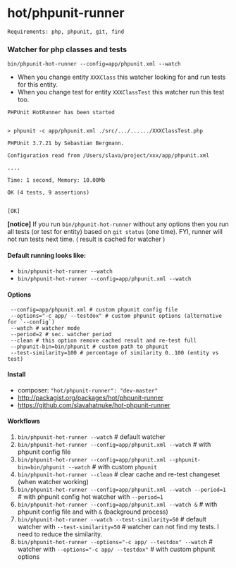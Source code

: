 hot/phpunit-runner
==================

`Requirements: php, phpunit, git, find`

### Watcher for php classes and tests

`bin/phpunit-hot-runner --config=app/phpunit.xml --watch`

* When you change entity `XXXClass` this watcher looking for and run tests for this entity.
* When you change test for entity `XXXClassTest` this watcher run this test too.

```
PHPUnit HotRunner has been started


> phpunit -c app/phpunit.xml ./src/.../....../XXXClassTest.php

PHPUnit 3.7.21 by Sebastian Bergmann.

Configuration read from /Users/slava/project/xxx/app/phpunit.xml

....

Time: 1 second, Memory: 10.00Mb

OK (4 tests, 9 assertions)


[OK]

```


**[notice]** If you run `bin/phpunit-hot-runner` without any options then you 
run all tests (or test for entity) based on `git status` (one time).
FYI, runner will not run tests next time. ( result is cached for watcher )


#### Default running looks like: 

* `bin/phpunit-hot-runner --watch` 
* `bin/phpunit-hot-runner --config=app/phpunit.xml --watch` 

#### Options
```
 --config=app/phpunit.xml # custom phpunit config file
 --options="-c app/ --testdox" # custom phpunit options (alternative for `--config`)
 --watch # watcher mode
 --period=2 # sec. watcher period
 --clean # this option remove cached result and re-test full 
 --phpunit-bin=bin/phpunit # custom path to phpunit
 --test-similarity=100 # percentage of similarity 0..100 (entity vs test)
```

#### Install

* composer: `"hot/phpunit-runner": "dev-master"`
* http://packagist.org/packages/hot/phpunit-runner
* https://github.com/slavahatnuke/hot-phpunit-runner

#### Workflows

1. `bin/phpunit-hot-runner --watch` # default watcher
2. `bin/phpunit-hot-runner --config=app/phpunit.xml --watch` # with phpunit config file
3. `bin/phpunit-hot-runner --config=app/phpunit.xml --phpunit-bin=bin/phpunit --watch` # with custom `phpunit`
4. `bin/phpunit-hot-runner --clean` # clear cache and re-test changeset (when watcher working)
5. `bin/phpunit-hot-runner --config=app/phpunit.xml --watch --period=1` # with phpunit config hot watcher with `--period=1`
6. `bin/phpunit-hot-runner --config=app/phpunit.xml --watch &` # with phpunit config file and with `&` (background process)
7. `bin/phpunit-hot-runner --watch --test-similarity=50` # default watcher with `--test-similarity=50` # watcher can not find my tests. I need to reduce the similarity.
8. `bin/phpunit-hot-runner --options="-c app/ --testdox" --watch` # watcher with `--options="-c app/ --testdox"` # with custom phpunit options
